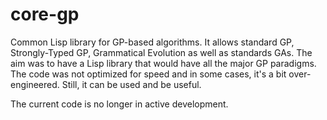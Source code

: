 # core-gp
Common Lisp library for GP-based algorithms. It allows standard GP, Strongly-Typed GP, Grammatical Evolution as well as standards GAs. The aim was to have a Lisp library that would have all the major GP paradigms. The code was not optimized for speed and in some cases, it's a bit over-engineered. Still, it can be used and be useful. 

The current code is no longer in active development.
